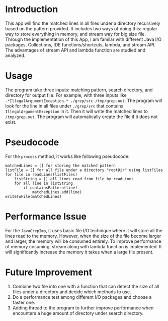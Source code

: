# Introduction
This app will find the matched lines in all files under a directory recursively based on the pattern provided. It includes two ways of doing this: regular way to store everything in memory, and stream way for big size file. Through the implementation of this App, I am familar with different Java I/O packages, Collections, IDE functions/shortcuts, lambda, and stream API. The advantages of stream API and lambda function are studied and analyzed.

# Usage
The program take three inputs: matching pattern, search directory, and directory for output file.
For example, with three inputs like `.*IllegalArgumentException.* ./grep/src /tmp/grep.out`. The program will look for the line in all files under `./grep/src` that contains `IllegalArgumentException` in it. Then it will write the matched lines to `/tmp/grep.out`. The program will automatically create the file if it does not exist.

# Pseudocode
For the `process` method, it works like following pseudocode:
```
matchedLines = [] for storing the matched pattern
listFile = [] for all file under a directory "rootDir" using listFiles
for file in readLines(listFiles) 
	listString = [] all lines read from file by readLines
	for all line in listString
		if containsPattern(line) 
			matchedLines.add(line) 
writeToFile(matchedLines)
```
# Performance Issue
For the `JavaGrepImp`, it uses basic file I/O technique where it will store all the lines read to the memory. However, when the size of the file become larger and larger, the memory will be consumed entirely. To improve performance of memory cosuming, stream along with lambda function is implemented. It will significantly increase the memory it takes when a large file present.

# Future Improvement
1) Combine two file into one with a function that can detect the size of all files under a directory and decide which methods to use.
2) Do a performance test among different I/O packages and choose a faster one.
3) Adding thread to the program to further improve performance when encounters a huge amount of directory under search directory.
